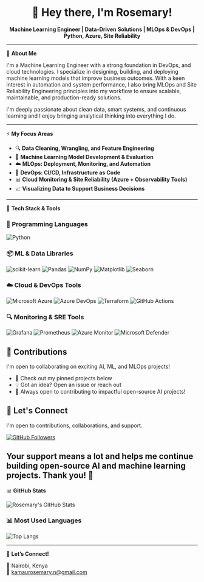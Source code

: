 <h1 align="center">👋 Hey there, I'm Rosemary!</h1>

<p align="center">
  <strong>Machine Learning Engineer | Data-Driven Solutions | MLOps & DevOps | Python, Azure, Site Reliability</strong>
</p>

---

🎯 **About Me**

I'm a Machine Learning Engineer with a strong foundation in DevOps, and cloud technologies. I specialize in designing, building, and deploying machine learning models that improve business outcomes. With a keen interest in automation and system performance, I also bring MLOps and Site Reliability Engineering principles into my workflow to ensure scalable, maintainable, and production-ready solutions.

I'm deeply passionate about clean data, smart systems, and continuous learning and I enjoy bringing analytical thinking into everything I do.

---

⚡ **My Focus Areas**

- 🔍 **Data Cleaning, Wrangling, and Feature Engineering**
- 🤖 **Machine Learning Model Development & Evaluation**
- ☁️ **MLOps: Deployment, Monitoring, and Automation**
- 🚀 **DevOps: CI/CD, Infrastructure as Code**
- 📊 **Cloud Monitoring & Site Reliability (Azure + Observability Tools)**
- 📈 **Visualizing Data to Support Business Decisions**

---

🧰 **Tech Stack & Tools**

### 🐍 Programming Languages
![Python](https://img.shields.io/badge/-Python-3776AB?logo=python&logoColor=white)

### 📦 ML & Data Libraries
![scikit-learn](https://img.shields.io/badge/-ScikitLearn-F7931E?logo=scikit-learn&logoColor=white)
![Pandas](https://img.shields.io/badge/-Pandas-150458?logo=pandas&logoColor=white)
![NumPy](https://img.shields.io/badge/-NumPy-013243?logo=numpy&logoColor=white)
![Matplotlib](https://img.shields.io/badge/-Matplotlib-008080?logo=python&logoColor=white)
![Seaborn](https://img.shields.io/badge/-Seaborn-42b983?logo=python&logoColor=white)

### ☁️ Cloud & DevOps Tools
![Microsoft Azure](https://img.shields.io/badge/-Microsoft%20Azure-0078D4?logo=microsoft-azure&logoColor=white)
![Azure DevOps](https://img.shields.io/badge/-Azure%20DevOps-0078D7?logo=azuredevops&logoColor=white)
![Terraform](https://img.shields.io/badge/-Terraform-623CE4?logo=terraform&logoColor=white)
![GitHub Actions](https://img.shields.io/badge/-GitHub%20Actions-2088FF?logo=githubactions&logoColor=white)

### 🔍 Monitoring & SRE Tools
![Grafana](https://img.shields.io/badge/-Grafana-F46800?logo=grafana&logoColor=white)
![Prometheus](https://img.shields.io/badge/-Prometheus-E6522C?logo=prometheus&logoColor=white)
![Azure Monitor](https://img.shields.io/badge/-Azure%20Monitor-0078D7?logo=azuredevops&logoColor=white)
![Microsoft Defender](https://img.shields.io/badge/-Microsoft%20Defender-2C2C2C?logo=microsoft&logoColor=white)


## 🤝 Contributions

I'm open to collaborating on exciting AI, ML, and MLOps projects!

- 📂 Check out my pinned projects below
- 💡 Got an idea? Open an issue or reach out
- 🚀 Always open to contributing to impactful open-source AI projects!
## 🤝 Let's Connect

I'm open to contributions, collaborations, and support.

[![GitHub Followers](https://img.shields.io/github/followers/roseemaryy?label=Follow&style=social)](https://github.com/roseemaryy)

Your support means a lot and helps me continue building open-source AI and machine learning projects. Thank you! 💙
---

📊 **GitHub Stats**

![Rosemary's GitHub Stats](https://github-readme-stats.vercel.app/api?username=roseemaryy&show_icons=true&theme=radical)

### 📊 Most Used Languages
![Top Langs](https://github-readme-stats.vercel.app/api/top-langs/?username=roseemaryy&layout=compact&theme=radical)

---

💬 **Let’s Connect!**

📍 Nairobi, Kenya  
📧 [kamaurosemary.n@gmail.com](mailto:kamaurosemary.n@gmail.com)  
